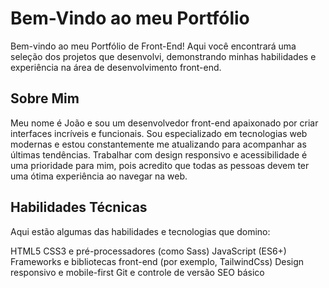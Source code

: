 # Bem-Vindo ao meu Portfólio

Bem-vindo ao meu Portfólio de Front-End! Aqui você encontrará uma seleção dos projetos que desenvolvi, demonstrando minhas habilidades e experiência na área de desenvolvimento front-end.

## Sobre Mim

Meu nome é João e sou um desenvolvedor front-end apaixonado por criar interfaces incríveis e funcionais. Sou especializado em tecnologias web modernas e estou constantemente me atualizando para acompanhar as últimas tendências. Trabalhar com design responsivo e acessibilidade é uma prioridade para mim, pois acredito que todas as pessoas devem ter uma ótima experiência ao navegar na web.

## Habilidades Técnicas

Aqui estão algumas das habilidades e tecnologias que domino:

HTML5
CSS3 e pré-processadores (como Sass)
JavaScript (ES6+)
Frameworks e bibliotecas front-end (por exemplo, TailwindCss)
Design responsivo e mobile-first
Git e controle de versão
SEO básico
